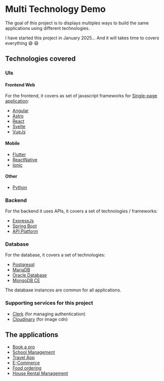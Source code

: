 # Multi Technology Demo

The goal of this project is to displays multiples ways to build the same applications using different technologies.

I have started this project in January 2025... And it will takes time to covers everything 😄 😄

## Technologies covered

### UIs

#### Frontend Web

For the frontend, it covers as set of javascript frameworks for [Single-page application](https://en.wikipedia.org/wiki/Single-page_application):

- [Angular](https://angular.dev/)
- [Astro](https://astro.build/)
- [React](https://react.dev/)
- [Svelte](https://svelte.dev/)
- [VueJs](https://vuejs.org/)

#### Mobile

- [Flutter](https://flutter.dev/)
- [ReactNative](https://reactnative.dev/)
- [Ionic](https://ionicframework.com/)

#### Other

- [Python](https://www.python.org)

### Backend

For the backend it uses APIs, it covers a set of technologies / frameworks:

- [ExpressJs](https://expressjs.com/)
- [Spring Boot](https://spring.io/projects/spring-boot)
- [API Platform](https://api-platform.com/)

### Database

For the database, it covers a set of technologies:

- [Postgresql](./databases/postgres/README.MD)
- [MariaDB](./databases/mariadb/README.MD)
- [Oracle Database](./databases/oracle/README.MD)
- [MongoDB CE](https://www.mongodb.com/docs/manual/tutorial/install-mongodb-community-with-docker/)

The database instances are common for all applications.

### Supporting services for this project

- [Clerk](https://clerk.com) (for managing authentication)
- [Cloudinary](https://cloudinary.com) (for image cdn)

## The applications

- [Book a pro](./DOCS/book_a_pro/README.MD)
- [School Management](./DOCS/school_mng/README.MD)
- [Travel App](./apps/DOCS/README.MD)
- [E-Commerce](./DOCS/e_commerce/README.MD)
- [Food ordering](./apps/food_ordering/README.MD)
- [House Rental Management](./DOCS/house_rental/README.MD)
